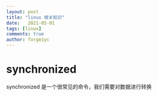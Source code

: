```yaml
---
layout: post
title: "linux 相关知识"
date:   2021-05-01
tags: [linux]
comments: true
author: forge1yc 
---
```


# synchronized 
synchronized 是一个很常见的命令，我们需要对数据进行转换